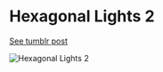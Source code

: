 # Hexagonal Lights 2

[See tumblr post](http://gobslog.tumblr.com/post/64860977132/another-hexagonal-experimentation-absolutely-not)

![Hexagonal Lights 2](http://68.media.tumblr.com/6b849ef3032b2ca3a8a1365fda927a88/tumblr_mv4gm625pN1qenceeo1_500.gif)
